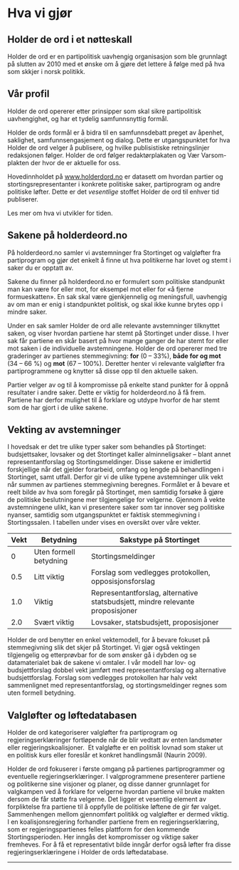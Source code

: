 # Hva vi gjør

## Holder de ord i et nøtteskall
Holder de ord er en partipolitisk uavhengig organisasjon som ble grunnlagt på slutten av 2010 med et ønske om å gjøre det lettere å følge med på hva som skkjer i norsk politikk.

## Vår profil
Holder de ord opererer etter prinsipper som skal sikre partipolitisk uavhengighet, og har et tydelig samfunnsnyttig formål.

Holder de ords formål er å bidra til en samfunnsdebatt preget av åpenhet, saklighet, samfunnsengasjement og dialog. Dette er utgangspunktet for hva Holder de ord velger å publisere, og hvilke publisistiske retningslinjer redaksjonen følger. Holder de ord følger redaktørplakaten og Vær Varsom-plakten der hvor de er aktuelle for oss.

Hovedinnholdet på www.holderdord.no er datasett om hvordan partier og stortingsrepresentanter i konkrete politiske saker, partiprogram og andre politiske løfter. Dette er det *vesentlige* stoffet Holder de ord til enhver tid publiserer.

Les mer om hva vi utvikler for tiden.

## Sakene på holderdeord.no

På holderdeord.no samler vi avstemninger fra Stortinget og valgløfter fra partiprogram og gjør det enkelt å finne ut hva politikerne har lovet og stemt i saker du er opptatt av.

Sakene du finner på holderdeord.no er formulert som politiske standpunkt man kan være for eller mot, for eksempel mot eller for «å fjerne formueskatten». En sak skal være gjenkjennelig og meningsfull, uavhengig av om man er enig i standpunktet politisk, og skal ikke kunne brytes opp i mindre saker.  

Under en sak samler Holder de ord alle relevante avstemninger tilknyttet saken, og viser hvordan partiene har stemt på Stortinget under disse. I hver sak får partiene en skår basert på hvor mange ganger de har stemt for eller mot saken i de individuelle avstemningene. Holder de ord opererer med tre graderinger av partienes stemmegivning: **for** (0 – 33%), **både for og mot** (34 – 66 %) og **mot** (67 – 100%). Deretter henter vi relevante valgløfter fra partiprogrammene og knytter så disse opp til den aktuelle saken.

Partier velger av og til å kompromisse på enkelte stand	punkter for å oppnå resultater i andre saker. Dette er viktig for holderdeord.no å få frem. Partiene har derfor mulighet til å forklare og utdype hvorfor de har stemt som de har gjort i de ulike sakene.

## Vekting av avstemninger

I hovedsak er det tre ulike typer saker som behandles på Stortinget: budsjettsaker, lovsaker og det Stortinget kaller alminneligsaker – blant annet representantforslag og Stortingsmeldinger. Disse sakene er imidlertid forskjellige når det gjelder forarbeid, omfang og lengde på behandlingen i Stortinget, samt utfall. Derfor gir vi de ulike typene avstemninger ulik vekt når summen av partienes stemmegivning beregnes. Formålet er å bevare et reelt bilde av hva som foregår på Stortinget, men samtidig forsøke å gjøre de politiske beslutningene mer tilgjengelige for velgerne. Gjennom å vekte avstemningene ulikt, kan vi presentere saker som tar innover seg politiske nyanser, samtidig som utgangspunktet er faktisk stemmegivning i Stortingssalen. I tabellen under vises en oversikt over våre vekter.

<table class="table table-striped">
  <thead>
    <tr>
      <th>Vekt</th>
      <th>Betydning</th>
      <th>Sakstype på Stortinget</th>
    </tr>
  </thead>
  <tbody>
    <tr>
      <td>0</td>
      <td>Uten formell betydning</td>
      <td>Stortingsmeldinger</td>
    </tr>
    <tr>
      <td>0.5</td>
      <td>Litt viktig</td>
      <td>Forslag som vedlegges protokollen, opposisjonsforslag</td>
    </tr>
    <tr>
      <td>1.0</td>
      <td>Viktig</td>
      <td>Representantforslag, alternative statsbudsjett, mindre relevante proposisjoner</td>
    </tr>
    <tr>
      <td>2.0</td>
      <td>Svært viktig</td>
      <td>Lovsaker, statsbudsjett, proposisjoner</td>
    </tr>
  </tbody>
</table>

Holder de ord benytter en enkel vektemodell, for å bevare fokuset på stemmegivning slik det skjer på Stortinget. Vi gjør også vektingen tilgjengelig og etterprøvbar for de som ønsker gå i dybden og se datamaterialet bak de sakene vi omtaler. I vår modell har lov- og budsjettforslag dobbel vekt jamført med representantforslag og alternative budsjettforslag. Forslag som vedlegges protokollen har halv vekt sammenlignet med representantforslag, og stortingsmeldinger regnes som uten formell betydning.

## Valgløfter og løftedatabasen

Holder de ord kategoriserer valgløfter fra partiprogram og regjeringserklæringer fortløpende når de blir vedtatt av enten landsmøter eller regjeringskoalisjoner.  Et valgløfte er en politisk lovnad som staker ut en politisk kurs eller foreslår et konkret handlingsmål (Naurin 2009).

Holder de ord fokuserer i første omgang på partienes partiprogrammer og eventuelle regjeringserklæringer. I valgprogrammene presenterer partiene og politikerne sine visjoner og planer, og disse danner grunnlaget for valgkampen ved å forklare for velgerne hvordan partiene vil bruke makten dersom de får støtte fra velgerne. Det ligger et vesentlig element av forpliktelse fra partiene til å oppfylle de politiske løftene de gir før valget. Sammenhengen mellom gjennomført politikk og valgløfter er dermed viktig. I en koalisjonsregjering forhandler partiene frem en regjeringserklæring, som er regjeringspartienes felles plattform for den kommende Stortingsperioden. Her inngås det kompromisser og viktige saker fremheves. For å få et representativt bilde inngår derfor også løfter fra disse regjeringserklæringene i Holder de ords løftedatabase.

<hr class="soften">

